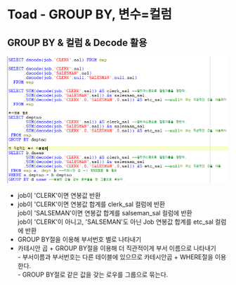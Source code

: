 # Toad - GROUP BY, 변수=컬럼

## GROUP BY & 컬럼 & Decode 활용

![](../../../.gitbook/assets/2-2.png)

* job이 'CLERK'이면 연봉값 반환
* job이 'CLERK'이면 연봉값 합계를 clerk_sal 컬럼에 반환\
  job이 'SALSEMAN'이면 연봉값  합계를 salseman_sal 컬럼에 반환\
  job이 'CLERK'이 아니고, 'SALSEMAN'도 아닌 Job 연봉값 합계를 etc_sal 컬럼에 반환
* GROUP BY절을 이용해 부서번호 별로 나타내기
* 카테시안 곱 + GROUP BY절을 이용해 더 직관적이게 부서 이름으로 나타내기\
  \- 부서이름과 부서번호는 다른 테이블에 있으므로 카테시안곱 + WHERE절을 이용한다.\
  \- GROUP BY절로 같은 값을 갖는 로우를 그룹으로 묶는다.
